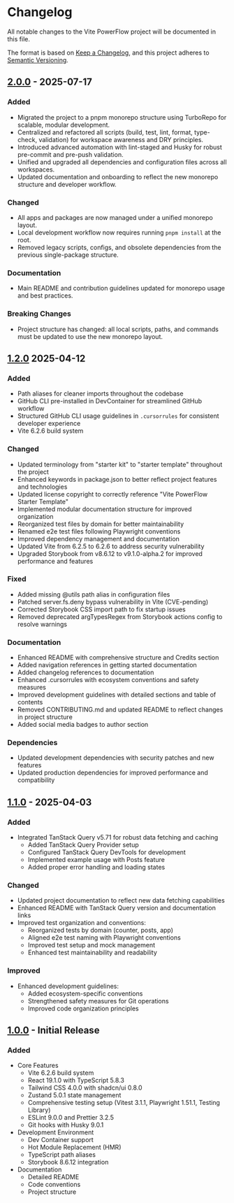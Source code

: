 # Changelog

All notable changes to the Vite PowerFlow project will be documented in this file.

The format is based on [Keep a Changelog](https://keepachangelog.com/en/1.1.0/),
and this project adheres to [Semantic Versioning](https://semver.org/spec/v2.0.0.html).

## [2.0.0] - 2025-07-17

### Added

- Migrated the project to a pnpm monorepo structure using TurboRepo for scalable, modular development.
- Centralized and refactored all scripts (build, test, lint, format, type-check, validation) for workspace awareness and DRY principles.
- Introduced advanced automation with lint-staged and Husky for robust pre-commit and pre-push validation.
- Unified and upgraded all dependencies and configuration files across all workspaces.
- Updated documentation and onboarding to reflect the new monorepo structure and developer workflow.

### Changed

- All apps and packages are now managed under a unified monorepo layout.
- Local development workflow now requires running `pnpm install` at the root.
- Removed legacy scripts, configs, and obsolete dependencies from the previous single-package structure.

### Documentation

- Main README and contribution guidelines updated for monorepo usage and best practices.

### Breaking Changes

- Project structure has changed: all local scripts, paths, and commands must be updated to use the new monorepo layout.

[2.0.0]: https://github.com/shynnobi/vite-powerflow/releases/tag/v2.0.0

## [1.2.0] 2025-04-12

### Added

- Path aliases for cleaner imports throughout the codebase
- GitHub CLI pre-installed in DevContainer for streamlined GitHub workflow
- Structured GitHub CLI usage guidelines in `.cursorrules` for consistent developer experience
- Vite 6.2.6 build system

### Changed

- Updated terminology from "starter kit" to "starter template" throughout the project
- Enhanced keywords in package.json to better reflect project features and technologies
- Updated license copyright to correctly reference "Vite PowerFlow Starter Template"
- Implemented modular documentation structure for improved organization
- Reorganized test files by domain for better maintainability
- Renamed e2e test files following Playwright conventions
- Improved dependency management and documentation
- Updated Vite from 6.2.5 to 6.2.6 to address security vulnerability
- Upgraded Storybook from v8.6.12 to v9.1.0-alpha.2 for improved performance and features

### Fixed

- Added missing @utils path alias in configuration files
- Patched server.fs.deny bypass vulnerability in Vite (CVE-pending)
- Corrected Storybook CSS import path to fix startup issues
- Removed deprecated argTypesRegex from Storybook actions config to resolve warnings

### Documentation

- Enhanced README with comprehensive structure and Credits section
- Added navigation references in getting started documentation
- Added changelog references to documentation
- Enhanced .cursorrules with ecosystem conventions and safety measures
- Improved development guidelines with detailed sections and table of contents
- Removed CONTRIBUTING.md and updated README to reflect changes in project structure
- Added social media badges to author section

### Dependencies

- Updated development dependencies with security patches and new features
- Updated production dependencies for improved performance and compatibility

[1.2.0]: https://github.com/shynnobi/vite-powerflow/releases/tag/v1.2.0

## [1.1.0] - 2025-04-03

### Added

- Integrated TanStack Query v5.71 for robust data fetching and caching
  - Added TanStack Query Provider setup
  - Configured TanStack Query DevTools for development
  - Implemented example usage with Posts feature
  - Added proper error handling and loading states

### Changed

- Updated project documentation to reflect new data fetching capabilities
- Enhanced README with TanStack Query version and documentation links
- Improved test organization and conventions:
  - Reorganized tests by domain (counter, posts, app)
  - Aligned e2e test naming with Playwright conventions
  - Improved test setup and mock management
  - Enhanced test maintainability and readability

### Improved

- Enhanced development guidelines:
  - Added ecosystem-specific conventions
  - Strengthened safety measures for Git operations
  - Improved code organization principles

[1.1.0]: https://github.com/shynnobi/vite-powerflow/releases/tag/v1.1.0

## [1.0.0] - Initial Release

### Added

- Core Features
  - Vite 6.2.6 build system
  - React 19.1.0 with TypeScript 5.8.3
  - Tailwind CSS 4.0.0 with shadcn/ui 0.8.0
  - Zustand 5.0.1 state management
  - Comprehensive testing setup (Vitest 3.1.1, Playwright 1.51.1, Testing Library)
  - ESLint 9.0.0 and Prettier 3.2.5
  - Git hooks with Husky 9.0.1
- Development Environment
  - Dev Container support
  - Hot Module Replacement (HMR)
  - TypeScript path aliases
  - Storybook 8.6.12 integration
- Documentation
  - Detailed README
  - Code conventions
  - Project structure

[1.0.0]: https://github.com/shynnobi/vite-powerflow/releases/tag/v1.0.0
